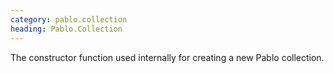 ```yaml
--- 
category: pablo.collection
heading: Pablo.Collection
---
```


The constructor function used internally for creating a new Pablo collection.

